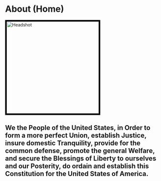 <html>
<body>
  <h1>About (Home)</h1>
  <div class="row">
      <div class="col-md-12">
      <img src="https://i.postimg.cc/wBrSkcrx/40212635-710494179302774-6326379903797166080-o.jpg" 
      width="300" height="300" alt="Headshot" style="border:5px solid black"><div>
      <div class="col-md-8"><h2>We the People of the United States, in Order to form a more perfect Union, establish Justice, insure domestic Tranquility, 
      provide for the common defense, promote the general Welfare, and secure the Blessings of Liberty to ourselves and our Posterity, 
      do ordain and establish this Constitution for the United States of America.<h2><div>
  <div>
  

<body>
<html>
